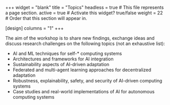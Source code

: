 +++
widget = "blank" 
title = "Topics"
headless = true  # This file represents a page section.
active = true  # Activate this widget? true/false
weight = 22  # Order that this section will appear in.

[design]
columns = "1"
+++

The aim of the workshop is to share new findings, exchange ideas and discuss research challenges on the following topics (not an exhaustive list):  

 - AI and ML techniques for self-\* computing systems 
 - Architectures and frameworks for AI integration 
 - Sustainability aspects of AI-driven adaptation 
 - Federated and multi-agent learning approaches for decentralized adaptation 
 - Robustness, explainability, safety, and security of AI-driven computing systems 
 - Case studies and real-world implementations of AI for autonomous computing systems
